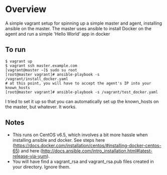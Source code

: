 # Overview

A simple vagrant setup for spinning up a simple master and agent, installing ansible on the master. The master uses ansible to install Docker on the agent and run a simple 'Hello World' app in docker

## To run

```
$ vagrant up
$ vagrant ssh master.example.com
[vagrant@master ~]$ sudo su root
[root@master vagrant]# ansible-playbook -s /vagrant/install_docker.yaml
# at this point, you will have to accept the agent's IP into your known_hosts
[root@master vagrant]# ansible-playbook -s /vagrant/test_docker.yaml 
```

I tried to set it up so that you can automatically set up the known_hosts on the master, but whatever.  It works.

## Notes

* This runs on CentOS v6.5, which involves a bit more hassle when installing ansible and docker.  See steps here (https://docs.docker.com/installation/centos/#installing-docker-centos-65) and here (http://docs.ansible.com/intro_installation.html#latest-release-via-yum).
* You will have find a vagrant_rsa and vagrant_rsa.pub files created in your directory.  Ignore them.
